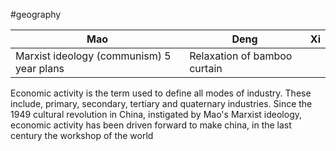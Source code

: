 #geography

| Mao                                       | Deng | Xi  |
| ----------------------------------------- | ---- | --- |
| Marxist ideology (communism) 5 year plans |   Relaxation of bamboo curtain   |     |

Economic activity is the term used to define all modes of industry. These include, primary, secondary, tertiary and quaternary industries. Since the 1949 cultural revolution in China, instigated by Mao's Marxist ideology, economic activity has been driven forward to make china, in the last century the workshop of the world
